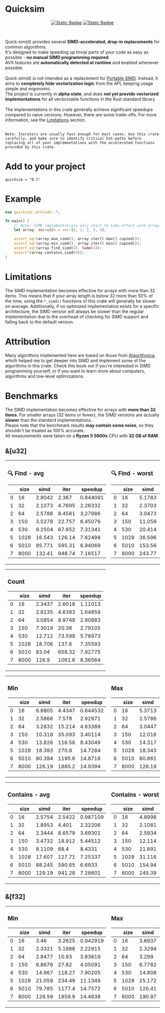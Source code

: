 # Quicksim
<p align="center">
    <a href="https://crates.io/crates/quicksim"><img alt="Static Badge" src="https://img.shields.io/crates/v/quicksim"></a>
    <a href="https://docs.rs/quicksim/0.1.0/quicksim/"><img alt="Static Badge" src="https://img.shields.io/docsrs/quicksim"></a>    
</p>
<br>

Quick-sim(d) provides several <b>SIMD-accelerated, drop-in replacements</b> for common algorithms.<br>
It's designed to make speeding up trivial parts of your code as easy as possible - <b>no manual SIMD programming required</b>.<br>
AVX features are <b>automatically detected at runtime</b> and enabled whenever possible. <br>
<br>
Quick-sim(d) is not intended as a replacement for [Portable SIMD](https://github.com/rust-lang/portable-simd/). Instead, it aims to <b>completely hide vectorization logic</b> from the API, keeping usage simple and ergonomic. <br>
The project is currently in <b>alpha state</b>, and does <b>not yet provide vectorized implementations</b> for all vectorizable functions in the Rust standard library. <br>
<br>
The implementations in this crate generally achieve significant speedups compared to naive versions. However, there are some trade-offs. For more information, see the [Limitations](#Limitations) section.
<br><br>

```
Note: Iterators are usually fast enough for most cases. Use this crate carefully, and make sure to identify critical hot-paths before replacing all of your implementations with the accelerated functions provided by this crate.
```

# Add to your project

```
quicksim = "0.1"
```

# Example
```rust
use quicksim::prelude::*;

fn main() {
    // Note: SIMD implementations only start to take effect with arrays of 32 elements or more.
    let array: Vec<u32> = vec![0, 1, 2, 3, 4];

    assert_eq!(array.max_simd(), array.iter().max().copied());
    assert_eq!(array.min_simd(), array.iter().min().copied());
    assert_eq!(array.find_simd(4), Some(4));
    assert!(array.contains_simd(4));
}
```


# Limitations
The SIMD implementation becomes effective for arrays with more than 32 items. This means that if your array length is below 32 more than 50% of the time, using the `*_simd()` functions of this crate will generally be slower on average.
Additionally, if no optimized implementation exists for a specific architecture, the SIMD version will always be slower than the regular implementation due to the overhead of checking for SIMD support and falling back to the default version.

# Attribution
Many algorithms implemented here are based on those from [Algorithmica](https://en.algorithmica.org/hpc/), which helped me to get deeper into SIMD and implement some of the algorithms in this crate.
Check this book out if you're interested in SIMD programming yourself, or if you want to learn more about computers, algorithms and low-level optimizations.

# Benchmarks

The SIMD implementation becomes effective for arrays with <b>more than 32 items</b>. For smaller arrays (32 items or fewer), the SIMD versions are actually <b>slower</b> than the standard implementations. <br>
Please note that the benchmark results <b>may contain some noise</b>, so they shouldn't be treated as 100% accurate.<br>
All measurements were taken on a <b>Ryzen 5 5600x</b> CPU with <b>32 GB of RAM</b>.

## &[u32]

<table>
<tr><td>
    
### 🔍 Find - avg
|    |   size |     simd |     iter |   speedup |
|----|--------|----------|----------|-----------|
|  0 |     16 |   2.8042 |   2.367  |  0.844091 |
|  1 |     32 |   2.1073 |   4.7695 |  2.26332  |
|  2 |     64 |   2.5788 |   8.4581 |  3.27986  |
|  3 |    150 |   3.5278 |  22.757  |  6.45076  |
|  4 |    530 |   9.2504 |  67.652  |  7.31341  |
|  5 |   1028 |  16.543  | 126.14   |  7.62498  |
|  6 |   5010 |  85.771  | 595.31   |  6.94069  |
|  7 |   8000 | 132.41   | 948.74   |  7.16517  |

</td><td>
    
### 🔍 Find - worst
|    |   size |     simd |      iter |   speedup |
|----|--------|----------|-----------|-----------|
|  0 |     16 |   5.1783 |    4.1654 |  0.804395 |
|  1 |     32 |   2.3703 |    8.2243 |  3.46973  |
|  2 |     64 |   3.0473 |   15.68   |  5.14554  |
|  3 |    150 |  11.059  |   40.107  |  3.62664  |
|  4 |    530 |  20.414  |  129.42   |  6.33977  |
|  5 |   1028 |  36.596  |  245.98   |  6.7215   |
|  6 |   5010 | 153.56   | 1178.3    |  7.67322  |
|  7 |   8000 | 243.77   | 1880.8    |  7.71547  |

</td></tr> </table>

<table>
<tr><td>

### Count
|    |   size |     simd |      iter |   speedup |
|----|-------|----------|-----------|-----------|
|  0 |     16 |   2.3437 |    2.6018 |   1.11013 |
|  1 |     32 |   2.8135 |    4.6383 |   1.64859 |
|  2 |     64 |   3.0854 |    8.9749 |   2.90883 |
|  3 |    150 |   7.3019 |   20.38   |   2.79105 |
|  4 |    530 |  12.712  |   73.599  |   5.78973 |
|  5 |   1028 |  18.706  |  137.6    |   7.35593 |
|  6 |   5010 |  83.04   |  658.32   |   7.92775 |
|  7 |   8000 | 126.9    | 1061.6    |   8.36564 |
</td></tr> </table>

<table>
<tr><td>
    
### Min
|    |   size |     simd |      iter |   speedup |
|----|--------|----------|-----------|----------|
|  0 |     16 |   6.8805 |    4.4347 |  0.644532 |
|  1 |     32 |   2.5866 |    7.578  |  2.92971  |
|  2 |     64 |   3.2832 |   15.214  |  4.63389  |
|  3 |    150 |  10.318  |   35.093  |  3.40114  |
|  4 |    530 |  13.826  |  116.56   |  8.43049  |
|  5 |   1028 |  18.393  |  270.9    | 14.7284   |
|  6 |   5010 |  80.394  | 1195.6    | 14.8718   |
|  7 |   8000 | 126.19   | 1885.2    | 14.9394   |

</td><td>

### Max
|    |   size |     simd |      iter |   speedup |
|----|--------|----------|-----------|-----------|
|  0 |     16 |   5.3713 |    4.9116 |  0.914416 |
|  1 |     32 |   2.5786 |    9.9717 |  3.8671   |
|  2 |     64 |   3.0447 |   24.564  |  8.06779  |
|  3 |    150 |  12.016  |   65.061  |  5.41453  |
|  4 |    530 |  14.317  |  244.71   | 17.0923   |
|  5 |   1028 |  18.343  |  479.27   | 26.1282   |
|  6 |   5010 |  80.861  | 2337      | 28.9014   |
|  7 |   8000 | 126.19   | 3734      | 29.5903   |

</td></tr> </table>

<table>
<tr><td>

### Contains - avg
|    |   size |     simd |     iter |   speedup |
|----|--------|----------|----------|-----------|
|  0 |     16 |   2.5754 |   2.5422 |  0.987109 |
|  1 |     32 |   1.8953 |   4.401  |  2.32206  |
|  2 |     64 |   2.3444 |   8.6579 |  3.69301  |
|  3 |    150 |   3.4732 |  18.912  |  5.44512  |
|  4 |    530 |   8.1109 |  68.4    |  8.4331   |
|  5 |   1028 |  17.607  | 127.71   |  7.25337  |
|  6 |   5010 |  88.245  | 590.65   |  6.6933   |
|  7 |   8000 | 129.19   | 941.28   |  7.28601  |

</td><td>

### Contains - worst
|    |   size |     simd |      iter |   speedup |
|----|--------|----------|-----------|-----------|
|  0 |     16 |   4.8998 |    4.9446 |   1.00914 |
|  1 |     32 |   2.1081 |    8.6596 |   4.10777 |
|  2 |     64 |   2.5934 |   20.38   |   7.85841 |
|  3 |    150 |  12.114  |   40.873  |   3.37403 |
|  4 |    530 |  21.691  |  130.17   |   6.00111 |
|  5 |   1028 |  31.116  |  249.47   |   8.01742 |
|  6 |   5010 | 154.94   | 1192.1    |   7.69395 |
|  7 |   8000 | 245.39   | 1874.9    |   7.64049 |

</td></tr> </table>

## &[f32]

<table>
<tr><td>

### Min
|    |   size |     simd |      iter |   speedup |
|----|--------|----------|-----------|-----------|
|  0 |     16 |   3.46   |    3.2625 |  0.942919 |
|  1 |     32 |   2.3321 |    5.1986 |  2.22915  |
|  2 |     64 |   2.8477 |   10.93   |  3.83819  |
|  3 |    150 |   6.8676 |   27.82   |  4.05091  |
|  4 |    530 |  14.967  |  118.27   |  7.90205  |
|  5 |   1028 |  21.059  |  234.49   | 11.1349   |
|  6 |   5010 |  79.785  | 1177.4    | 14.7572   |
|  7 |   8000 | 128.59   | 1859.9    | 14.4638   |

</td><td>

### Max
|    |   size |     simd |      iter |   speedup |
|----|--------|----------|-----------|-----------|
|  0 |     16 |   3.6937 |    3.2061 |  0.867991 |
|  1 |     32 |   2.3294 |    5.0832 |  2.18219  |
|  2 |     64 |   3.299  |   10.929  |  3.31282  |
|  3 |    150 |   6.7782 |   28.02   |  4.13384  |
|  4 |    530 |  14.808  |  118.77   |  8.02066  |
|  5 |   1028 |  25.172  |  234.02   |  9.29684  |
|  6 |   5010 | 120.41   | 1157.3    |  9.61133  |
|  7 |   8000 | 190.97   | 1861.4    |  9.74708  |

</td></tr> </table>

